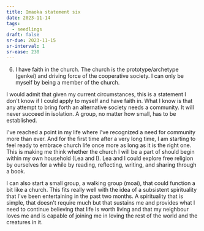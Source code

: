 ```yaml
---
title: Imaoka statement six
date: 2023-11-14
tags:
  - seedlings
draft: false
sr-due: 2023-11-15
sr-interval: 1
sr-ease: 230
---
```

6. I have faith in the church. The church is the prototype/archetype (genkei) and driving force of the cooperative society. I can only be myself by being a member of the church.

I would admit that given my current circumstances, this is a statement I don't know if I could apply to myself and have faith in. What I know is that any attempt to bring forth an alternative society needs a community. It will never succeed in isolation. A group, no matter how small, has to be established.

I've reached a point in my life where I've recognized a need for community more than ever. And for the first time after a very long time, I am starting to feel ready to embrace church life once more as long as it is the right one. This is making me think whether the church I will be a part of should begin within my own household (Lea and I). Lea and I could explore free religion by ourselves for a while by reading, reflecting, writing, and sharing through a book.

I can also start a small group, a walking group (moai), that could function a bit like a church. This fits really well with the idea of a subsistent spirituality that I've been entertaining in the past two months. A spirituality that is simple, that doesn't require much but that sustains me and provides what I need to continue believing that life is worth living and that my neighbour loves me and is capable of joining me in loving the rest of the world and the creatures in it.